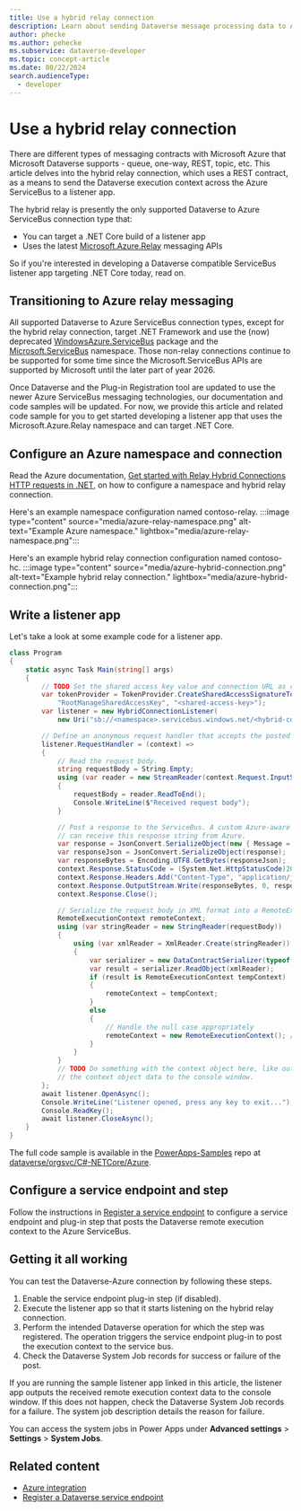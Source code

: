 ```yaml
---
title: Use a hybrid relay connection
description: Learn about sending Dataverse message processing data to Azure using the ServiceBus and a hybrid relay connection. 
author: phecke
ms.author: pehecke
ms.subservice: dataverse-developer
ms.topic: concept-article
ms.date: 08/22/2024
search.audienceType: 
  - developer
---
```


# Use a hybrid relay connection

There are different types of messaging contracts with Microsoft Azure that Microsoft Dataverse supports - queue, one-way, REST, topic, etc. This article delves into the hybrid relay connection, which uses a REST contract, as a means to send the Dataverse execution context across the Azure ServiceBus to a listener app.

The hybrid relay is presently the only supported Dataverse to Azure ServiceBus connection type that:

- You can target a .NET Core build of a listener app
- Uses the latest [Microsoft.Azure.Relay](https://www.nuget.org/packages/Microsoft.Azure.Relay#supportedframeworks-body-tab) messaging APIs

So if you're interested in developing a Dataverse compatible ServiceBus listener app targeting .NET Core today, read on.

## Transitioning to Azure relay messaging

All supported Dataverse to Azure ServiceBus connection types, except for the hybrid relay connection, target .NET Framework and use the (now) deprecated [WindowsAzure.ServiceBus](https://www.nuget.org/packages/WindowsAzure.ServiceBus) package and the [Microsoft.ServiceBus](/dotnet/api/microsoft.servicebus?view=azure-dotnet-legacy) namespace. Those non-relay connections continue to be supported for some time since the Microsoft.ServiceBus APIs are supported by Microsoft until the later part of year 2026.

Once Dataverse and the Plug-in Registration tool are updated to use the newer Azure ServiceBus messaging technologies, our documentation and code samples will be updated. For now, we provide this article and related code sample for you to get started developing a listener app that uses the Microsoft.Azure.Relay namespace and can target .NET Core.

## Configure an Azure namespace and connection

Read the Azure documentation, [Get started with Relay Hybrid Connections HTTP requests in .NET](/azure/azure-relay/relay-hybrid-connections-http-requests-dotnet-get-started#create-a-namespace), on how to configure a namespace and hybrid relay connection.

Here's an example namespace configuration named contoso-relay.
:::image type="content" source="media/azure-relay-namespace.png" alt-text="Example Azure namespace." lightbox="media/azure-relay-namespace.png":::

Here's an example hybrid relay connection configuration named contoso-hc.
:::image type="content" source="media/azure-hybrid-connection.png" alt-text="Example hybrid relay connection." lightbox="media/azure-hybrid-connection.png":::

## Write a listener app

Let's take a look at some example code for a listener app.

```csharp
class Program
{
    static async Task Main(string[] args)
    {
        // TODO Set the shared access key value and connection URL as configured in Azure. 
        var tokenProvider = TokenProvider.CreateSharedAccessSignatureTokenProvider(
            "RootManageSharedAccessKey", "<shared-access-key>");
        var listener = new HybridConnectionListener(
            new Uri("sb://<namespace>.servicebus.windows.net/<hybrid-connection>"), tokenProvider);

        // Define an anonymous request handler that accepts the posted request data.
        listener.RequestHandler = (context) =>
        {
            // Read the request body.
            string requestBody = String.Empty;
            using (var reader = new StreamReader(context.Request.InputStream, Encoding.UTF8))
            {
                requestBody = reader.ReadToEnd();
                Console.WriteLine($"Received request body");
            }

            // Post a response to the ServiceBus. A custom Azure-aware plug-in
            // can receive this response string from Azure.
            var response = JsonConvert.SerializeObject(new { Message = "Hello from Relay Listener!" });
            var responseJson = JsonConvert.SerializeObject(response);
            var responseBytes = Encoding.UTF8.GetBytes(responseJson);
            context.Response.StatusCode = (System.Net.HttpStatusCode)200;
            context.Response.Headers.Add("Content-Type", "application/json");
            context.Response.OutputStream.Write(responseBytes, 0, responseBytes.Length);
            context.Response.Close();

            // Serialize the request body in XML format into a RemoteExecutionContext object.
            RemoteExecutionContext remoteContext; 
            using (var stringReader = new StringReader(requestBody))
            {
                using (var xmlReader = XmlReader.Create(stringReader))
                {
                    var serializer = new DataContractSerializer(typeof(RemoteExecutionContext));
                    var result = serializer.ReadObject(xmlReader);
                    if (result is RemoteExecutionContext tempContext)
                    {
                        remoteContext = tempContext;
                    }
                    else
                    {
                        // Handle the null case appropriately
                        remoteContext = new RemoteExecutionContext(); // or throw an exception
                    }
                }
            }
            // TODO Do something with the context object here, like outputting
            // the context object data to the console window.
        };
        await listener.OpenAsync();
        Console.WriteLine("Listener opened, press any key to exit...");
        Console.ReadKey();
        await listener.CloseAsync();
    }
}
```

The full code sample is available in the [PowerApps-Samples](https://github.com/microsoft/PowerApps-Samples/) repo at [dataverse/orgsvc/C#-NETCore/Azure](https://github.com/microsoft/PowerApps-Samples/blob/master/dataverse/orgsvc/C%23-NETCore/Azure/ServiceBus-HybridRelayListener/Program.cs).

## Configure a service endpoint and step

Follow the instructions in [Register a service endpoint](azure-register-service-endpoint.md) to configure a service endpoint and plug-in step that posts the Dataverse remote execution context to the Azure ServiceBus.

## Getting it all working

You can test the Dataverse-Azure connection by following these steps.

1. Enable the service endpoint plug-in step (if disabled).
1. Execute the listener app so that it starts listening on the hybrid relay connection.
1. Perform the intended Dataverse operation for which the step was registered. The operation triggers the service endpoint plug-in to post the execution context to the service bus.
1. Check the Dataverse System Job records for success or failure of the post.

If you are running the sample listener app linked in this article, the listener app outputs the received remote execution context data to the console window. If this does not happen, check the Dataverse System Job records for a failure. The system job description details the reason for failure.

You can access the system jobs in Power Apps under **Advanced settings** > **Settings** > **System Jobs**.

## Related content

- [Azure integration](azure-integration.md)
- [Register a Dataverse service endpoint](azure-register-service-endpoint.md)
